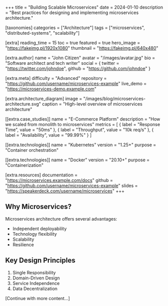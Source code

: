 +++
title = "Building Scalable Microservices"
date = 2024-01-10
description = "Best practices for designing and implementing microservices architecture."

[taxonomies]
categories = ["Architecture"]
tags = ["microservices", "distributed-systems", "scalability"]

[extra]
reading_time = 15
toc = true
featured = true
hero_image = "https://fakeimg.pl/1920x1080"
thumbnail = "https://fakeimg.pl/640x480"

[extra.author]
name = "John Citizen"
avatar = "/images/avatar.jpg"
bio = "Software architect and tech writer"
social = { twitter = "https://twitter.com/johndoe", github = "https://github.com/johndoe" }

[extra.meta]
difficulty = "Advanced"
repository = "https://github.com/username/microservices-example"
live_demo = "https://microservices-demo.example.com"

[extra.architecture_diagram]
image = "/images/blog/microservices-architecture.svg"
caption = "High-level overview of microservices architecture"

[[extra.case_studies]]
name = "E-Commerce Platform"
description = "How we scaled from monolith to microservices"
metrics = [
    { label = "Response Time", value = "50ms" },
    { label = "Throughput", value = "10k req/s" },
    { label = "Availability", value = "99.99%" }
]

[[extra.technologies]]
name = "Kubernetes"
version = "1.25+"
purpose = "Container orchestration"

[[extra.technologies]]
name = "Docker"
version = "20.10+"
purpose = "Containerization"

[extra.resources]
documentation = "https://microservices.example.com/docs"
github = "https://github.com/username/microservices-example"
slides = "https://speakerdeck.com/username/microservices"
+++

## Why Microservices?

Microservices architecture offers several advantages:
- Independent deployability
- Technology flexibility
- Scalability
- Resilience

## Key Design Principles

1. Single Responsibility
2. Domain-Driven Design
3. Service Independence
4. Data Decentralization

[Continue with more content...]
